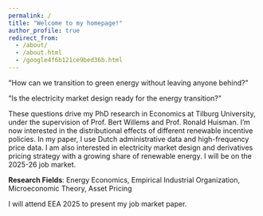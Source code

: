 ```yaml
---
permalink: /
title: "Welcome to my homepage!" 
author_profile: true
redirect_from: 
  - /about/
  - /about.html
  - /google4f6b121ce9bed36b.html
---
```

"How can we transition to green energy without leaving anyone behind?"

"Is the electricity market design ready for the energy transition?" 

These questions drive my PhD research in Economics at Tilburg University, under the supervision of Prof. Bert Willems and Prof. Ronald Huisman. I’m now interested in the distributional effects of different renewable incentive policies. In my paper, I use Dutch administrative data and high-frequency price data. I am also interested in electricity market design and derivatives pricing strategy with a growing share of renewable energy. I will be on the 2025-26 job market.

**Research Fields**: Energy Economics, Empirical Industrial Organization, Microeconomic Theory, Asset Pricing

I will attend EEA 2025 to present my job market paper.
